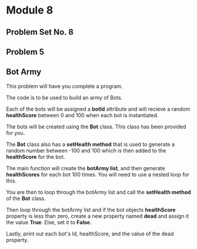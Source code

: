 # Module 8
## Problem Set No. 8
## Problem 5

## Bot Army

This problem will have you complete a program. 

The code is to be used to build an army of Bots. 

Each of the bots will be assigned a **botId** attribute and will recieve a random **healthScore** between 0 and 100 when each bot is instantiated. 

The bots will be created using the **Bot** class. This class has been provided for you.

The **Bot** class also has a **setHealth method** that is used to generate a random number between -100 and 100 which is then added to the **healthScore** for the bot.

The main function will create the **botArmy list**, and then generate **healthScores** for each bot 100 times. You will need to use a nested loop for this.

You are then to loop through the botArmy list and call the **setHealth method** of the **Bot** class.

Then loop through the botArmy list and if the bot objects  **healthScore** property is less than zero, create a new property named **dead** and assign it the value **True**. Else, set
it to **False**.

Lastly, print out each bot's Id, healthScore, and the value of the dead property.